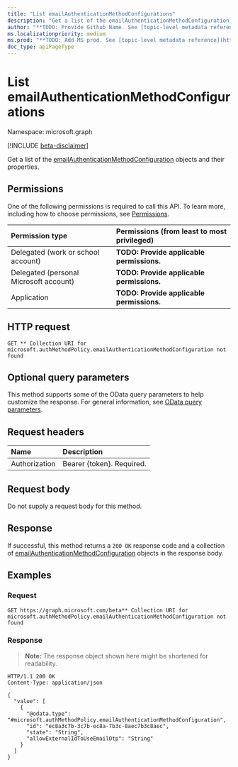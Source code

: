 ```yaml
---
title: "List emailAuthenticationMethodConfigurations"
description: "Get a list of the emailAuthenticationMethodConfiguration objects and their properties."
author: "**TODO: Provide Github Name. See [topic-level metadata reference](https://msgo.azurewebsites.net/add/document/guidelines/metadata.html#topic-level-metadata)**"
ms.localizationpriority: medium
ms.prod: "**TODO: Add MS prod. See [topic-level metadata reference](https://msgo.azurewebsites.net/add/document/guidelines/metadata.html#topic-level-metadata)**"
doc_type: apiPageType
---
```


# List emailAuthenticationMethodConfigurations
Namespace: microsoft.graph

[!INCLUDE [beta-disclaimer](../../includes/beta-disclaimer.md)]

Get a list of the [emailAuthenticationMethodConfiguration](../resources/emailauthenticationmethodconfiguration.md) objects and their properties.

## Permissions
One of the following permissions is required to call this API. To learn more, including how to choose permissions, see [Permissions](/graph/permissions-reference).

|Permission type|Permissions (from least to most privileged)|
|:---|:---|
|Delegated (work or school account)|**TODO: Provide applicable permissions.**|
|Delegated (personal Microsoft account)|**TODO: Provide applicable permissions.**|
|Application|**TODO: Provide applicable permissions.**|

## HTTP request

<!-- {
  "blockType": "ignored"
}
-->
``` http
GET ** Collection URI for microsoft.authMethodPolicy.emailAuthenticationMethodConfiguration not found
```

## Optional query parameters
This method supports some of the OData query parameters to help customize the response. For general information, see [OData query parameters](/graph/query-parameters).

## Request headers
|Name|Description|
|:---|:---|
|Authorization|Bearer {token}. Required.|

## Request body
Do not supply a request body for this method.

## Response

If successful, this method returns a `200 OK` response code and a collection of [emailAuthenticationMethodConfiguration](../resources/emailauthenticationmethodconfiguration.md) objects in the response body.

## Examples

### Request
<!-- {
  "blockType": "request",
  "name": "list_emailauthenticationmethodconfiguration"
}
-->
``` http
GET https://graph.microsoft.com/beta** Collection URI for microsoft.authMethodPolicy.emailAuthenticationMethodConfiguration not found
```


### Response
>**Note:** The response object shown here might be shortened for readability.
<!-- {
  "blockType": "response",
  "truncated": true,
  "@odata.type": "Collection(microsoft.authMethodPolicy.emailAuthenticationMethodConfiguration)"
}
-->
``` http
HTTP/1.1 200 OK
Content-Type: application/json

{
  "value": [
    {
      "@odata.type": "#microsoft.authMethodPolicy.emailAuthenticationMethodConfiguration",
      "id": "ec8a3c7b-3c7b-ec8a-7b3c-8aec7b3c8aec",
      "state": "String",
      "allowExternalIdToUseEmailOtp": "String"
    }
  ]
}
```

